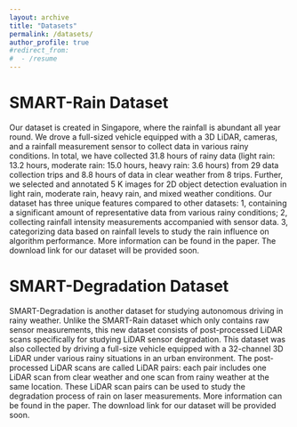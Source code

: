 ```yaml
---
layout: archive
title: "Datasets"
permalink: /datasets/
author_profile: true
#redirect_from:
#  - /resume
---
```


SMART-Rain Dataset
======
Our dataset is created in Singapore, where the rainfall is abundant all year round. We drove a full-sized vehicle equipped with a 3D LiDAR, cameras, and a rainfall measurement sensor to collect data in various rainy conditions. In total, we have collected 31.8 hours of rainy data (light rain: 13.2 hours, moderate rain: 15.0 hours, heavy rain: 3.6 hours) from 29 data collection trips and 8.8 hours of data in clear weather from 8 trips. Further, we selected and annotated 5 K images for 2D object detection evaluation in light rain, moderate rain, heavy rain, and mixed weather conditions. Our dataset has three unique features compared to other datasets: 1, containing a significant amount of representative data from various rainy conditions; 2, collecting rainfall intensity measurements accompanied with sensor data. 3, categorizing data based on rainfall levels to study the rain influence on algorithm performance. More information can be found in the paper. The download link for our dataset will be provided soon.

SMART-Degradation Dataset
======
SMART-Degradation is another dataset for studying autonomous driving in rainy weather. Unlike the SMART-Rain dataset which only contains raw sensor measurements, this new dataset consists of post-processed LiDAR scans specifically for studying LiDAR sensor degradation. This dataset was also collected by driving a full-size vehicle equipped with a 32-channel 3D LiDAR under various rainy situations in an urban environment. The post-processed LiDAR scans are called LiDAR pairs: each pair includes one LiDAR scan from clear weather and one scan from rainy weather at the same location. These LiDAR scan pairs can be used to study the degradation process of rain on laser measurements. More information can be found in the paper. The download link for our dataset will be provided soon.